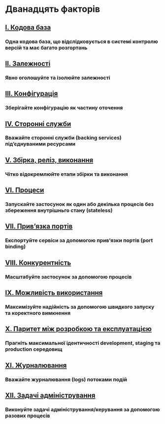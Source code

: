 Дванадцять факторів
===================

## [I. Кодова база](./codebase)
### Одна кодова база, що відслідковується в системі контролю версій та має багато розгортань

## [II. Залежності](./dependencies)
### Явно оголошуйте та ізолюйте залежності

## [III. Конфігурація](./config)
### Зберігайте конфігурацію як частину оточення

## [IV. Сторонні служби](./backing-services)
### Вважайте сторонні служби (backing services) підʼєднуваними ресурсами

## [V. Збірка, реліз, виконання](./build-release-run)
### Чітко відокремлюйте етапи збірки та виконання

## [VI. Процеси](./processes)
### Запускайте застосунок як один або декілька процесів без збереження внутрішньго стану (stateless)

## [VII. Привʼязка портів](./port-binding)
### Експортуйте сервіси за допомогою привʼязки портів (port binding)

## [VIII. Конкурентність](./concurrency)
### Масштабуйте застосунок за допомогою процесів

## [IX. Можливість використання](./disposability)
### Максимізуйте надійність за допомогою швидкого запуску та коректного вимкнення

## [X. Паритет між розробкою та експлуатацією](./dev-prod-parity)
### Прагніть максимальної ідентичності development, staging та production середовищ

## [XI. Журналювання](./logs)
### Вважайте журналювання (logs) потоками подій

## [XII. Задачі адміністрування](./admin-processes)
### Виконуйте задачі адміністрування/керування за допомогою разових процесів
